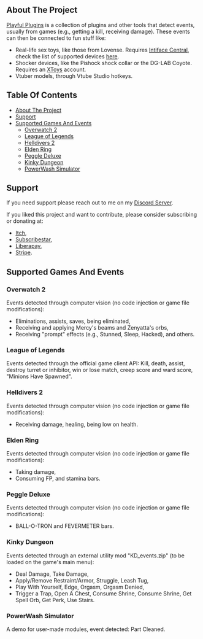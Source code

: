 ## About The Project

[Playful Plugins](https://furimanejo.itch.io/playful-plugins) is a collection of plugins and other tools that detect events, usually from games (e.g., getting a kill, receiving damage). These events can then be connected to fun stuff like:
* Real-life sex toys, like those from Lovense. Requires [Intiface Central](https://intiface.com/central/?ref=playfulplugins), check the list of supported devices [here](https://iostindex.com/?filter0ButtplugSupport=4?ref=playfulplugins).
* Shocker devices, like the Pishock shock collar or the DG-LAB Coyote. Requires an [XToys](https://xtoys.app/) account.
* Vtuber models, through Vtube Studio hotkeys.

## Table Of Contents
* [About The Project](#about-the-project)
* [Support](#support)
* [Supported Games And Events](#supported-games-and-events)
  * [Overwatch 2](#overwatch-2)
  * [League of Legends](#league-of-legends)
  * [Helldivers 2](#helldivers-2)
  * [Elden Ring](#elden-ring)
  * [Peggle Deluxe](#peggle-deluxe)
  * [Kinky Dungeon](#kinky-dungeon)
  * [PowerWash Simulator](#powerwash-simulator)
    
## Support
If you need support please reach out to me on my [Discord Server](https://discord.gg/HswJa4tDMf).

If you liked this project and want to contribute, please consider subscribing or donating at:
* [Itch](https://furimanejo.itch.io/playful-plugins),
* [Subscribestar](https://subscribestar.adult/furimanejo),
* [Liberapay](https://liberapay.com/Furimanejo/),
* [Stripe](https://donate.stripe.com/7sI3eZcExdGrc5WeUU).

## Supported Games And Events
### Overwatch 2
Events detected through computer vision (no code injection or game file modifications): 
* Eliminations, assists, saves, being eliminated,
* Receiving and applying Mercy's beams and Zenyatta's orbs,
* Receiving "prompt" effects (e.g., Stunned, Sleep, Hacked), and others.

### League of Legends
Events detected through the official game client API: Kill, death, assist, destroy turret or inhibitor, win or lose match, creep score and ward score, "Minions Have Spawned".

### Helldivers 2
Events detected through computer vision (no code injection or game file modifications):
* Receiving damage, healing, being low on health.

### Elden Ring
Events detected through computer vision (no code injection or game file modifications): 
* Taking damage,
* Consuming FP, and stamina bars.

### Peggle Deluxe
Events detected through computer vision (no code injection or game file modifications): 
* BALL-O-TRON and FEVERMETER bars.

### Kinky Dungeon
Events detected through an external utility mod "KD_events.zip" (to be loaded on the game's main menu):
* Deal Damage, Take Damage,
* Apply/Remove Restraint/Armor, Struggle, Leash Tug,
* Play With Yourself, Edge, Orgasm, Orgasm Denied,
* Trigger a Trap, Open A Chest, Consume Shrine, Consume Shrine, Get Spell Orb, Get Perk, Use Stairs.

### PowerWash Simulator
A demo for user-made modules, event detected: Part Cleaned.
